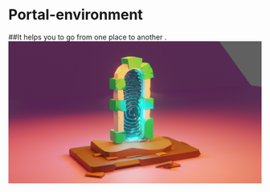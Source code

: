 # Portal-environment
##It helps you to go from one place to another .
<img src = "https://github.com/Jael-Lois/Portal-environment/blob/main/portal.png">

